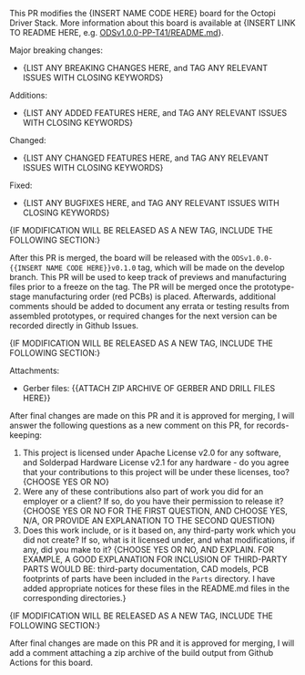 This PR modifies the {INSERT NAME CODE HERE} board for the Octopi Driver Stack. More information about this board is available at {INSERT LINK TO README HERE, e.g. [ODSv1.0.0-PP-T41/README.md](ODSv1.0.0-PP-T41/README.md)}.

Major breaking changes:

- {LIST ANY BREAKING CHANGES HERE, and TAG ANY RELEVANT ISSUES WITH CLOSING KEYWORDS}

Additions:

- {LIST ANY ADDED FEATURES HERE, and TAG ANY RELEVANT ISSUES WITH CLOSING KEYWORDS}

Changed:

- {LIST ANY CHANGED FEATURES HERE, and TAG ANY RELEVANT ISSUES WITH CLOSING KEYWORDS}

Fixed:

- {LIST ANY BUGFIXES HERE, and TAG ANY RELEVANT ISSUES WITH CLOSING KEYWORDS}

{IF MODIFICATION WILL BE RELEASED AS A NEW TAG, INCLUDE THE FOLLOWING SECTION:}

After this PR is merged, the board will be released with the `ODSv1.0.0-{{INSERT NAME CODE HERE}}v0.1.0` tag, which will be made on the develop branch. This PR will be used to keep track of previews and manufacturing files prior to a freeze on the tag. The PR will be merged once the prototype-stage manufacturing order (red PCBs) is placed. Afterwards, additional comments should be added to document any errata or testing results from assembled prototypes, or required changes for the next version can be recorded directly in Github Issues.

{IF MODIFICATION WILL BE RELEASED AS A NEW TAG, INCLUDE THE FOLLOWING SECTION:}

Attachments:

- Gerber files: {{ATTACH ZIP ARCHIVE OF GERBER AND DRILL FILES HERE}}

After final changes are made on this PR and it is approved for merging, I will answer the following questions as a new comment on this PR, for records-keeping:

1. This project is licensed under Apache License v2.0 for any software, and Solderpad Hardware License v2.1 for any hardware - do you agree that your contributions to this project will be under these licenses, too? {CHOOSE YES OR NO}
2. Were any of these contributions also part of work you did for an employer or a client? If so, do you have their permission to release it? {CHOOSE YES OR NO FOR THE FIRST QUESTION, AND CHOOSE YES, N/A, OR PROVIDE AN EXPLANATION TO THE SECOND QUESTION}
3. Does this work include, or is it based on, any third-party work which you did not create? If so, what is it licensed under, and what modifications, if any, did you make to it? {CHOOSE YES OR NO, AND EXPLAIN. FOR EXAMPLE, A GOOD EXPLANATION FOR INCLUSION OF THIRD-PARTY PARTS WOULD BE: third-party documentation, CAD models, PCB footprints of parts have been included in the `Parts` directory. I have added appropriate notices for these files in the README.md files in the corresponding directories.}

{IF MODIFICATION WILL BE RELEASED AS A NEW TAG, INCLUDE THE FOLLOWING SECTION:}

After final changes are made on this PR and it is approved for merging, I will add a comment attaching a zip archive of the build output from Github Actions for this board.
